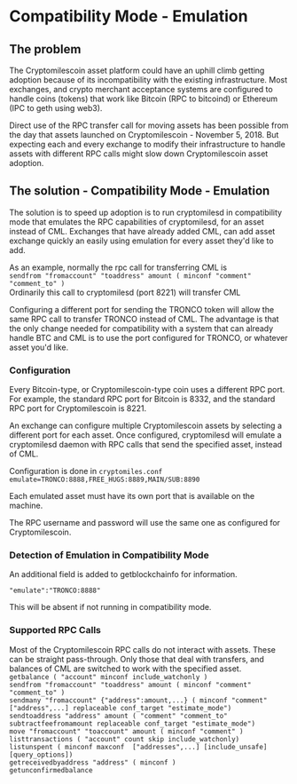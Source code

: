 # Compatibility Mode - Emulation

## The problem
The Cryptomilescoin asset platform could have an uphill climb getting adoption because of its incompatibility with the existing infrastructure.  Most exchanges, and crypto merchant acceptance systems are configured to handle coins (tokens) that work like Bitcoin (RPC to bitcoind) or Ethereum (IPC to geth using web3).

Direct use of the RPC transfer call for moving assets has been possible from the day that assets launched on Cryptomilescoin - November 5, 2018.  But expecting each and every exchange to modify their infrastructure to handle assets with different RPC calls might slow down Cryptomilescoin asset adoption.

## The solution - Compatibility Mode - Emulation
The solution is to speed up adoption is to run cryptomilesd in compatibility mode that emulates the RPC capabilities of cryptomilesd, for an asset instead of CML.  Exchanges that have already added CML, can add asset exchange quickly an easily using emulation for every asset they'd like to add.

As an example, normally the rpc call for transferring CML is   
```sendfrom "fromaccount" "toaddress" amount ( minconf "comment" "comment_to" )```   
Ordinarily this call to cryptomilesd (port 8221) will transfer CML

Configuring a different port for sending the TRONCO token will allow the same RPC call to transfer TRONCO instead of CML.  The advantage is that the only change needed for compatibility with a system that can already handle BTC and CML is to use the port configured for TRONCO, or whatever asset you'd like.

### Configuration
Every Bitcoin-type, or Cryptomilescoin-type coin uses a different RPC port.  For example, the standard RPC port for Bitcoin is 8332, and the standard RPC port for Cryptomilescoin is 8221.

An exchange can configure multiple Cryptomilescoin assets by selecting a different port for each asset.  Once configured, cryptomilesd will emulate a cryptomilesd daemon with RPC calls that send the specified asset, instead of CML.

Configuration is done in ```cryptomiles.conf```  
```emulate=TRONCO:8888,FREE_HUGS:8889,MAIN/SUB:8890```

Each emulated asset must have its own port that is available on the machine.

The RPC username and password will use the same one as configured for Cryptomilescoin.

### Detection of Emulation in Compatibility Mode
An additional field is added to getblockchainfo for information. 

```"emulate":"TRONCO:8888"```

This will be absent if not running in compatibility mode.

### Supported RPC Calls

Most of the Cryptomilescoin RPC calls do not interact with assets.  These can be straight pass-through.  Only those that deal with transfers, and balances of CML are switched to work with the specified asset.  
```getbalance ( "account" minconf include_watchonly )```  
```sendfrom "fromaccount" "toaddress" amount ( minconf "comment" "comment_to" )```    
```sendmany "fromaccount" {"address":amount,...} ( minconf "comment" ["address",...] replaceable conf_target "estimate_mode")```  
```sendtoaddress "address" amount ( "comment" "comment_to" subtractfeefromamount replaceable conf_target "estimate_mode")```  
```move "fromaccount" "toaccount" amount ( minconf "comment" )```  
```listtransactions ( "account" count skip include_watchonly)```  
```listunspent ( minconf maxconf  ["addresses",...] [include_unsafe] [query_options])```  
```getreceivedbyaddress "address" ( minconf )```  
```getunconfirmedbalance```  


